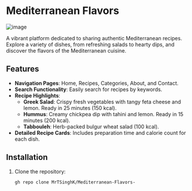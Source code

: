 # Mediterranean Flavors

![image](https://github.com/user-attachments/assets/79cd1c79-17a3-4bf2-8632-4a7329f917c7)


A vibrant platform dedicated to sharing authentic Mediterranean recipes. Explore a variety of dishes, from refreshing salads to hearty dips, and discover the flavors of the Mediterranean cuisine.

## Features

- **Navigation Pages**: Home, Recipes, Categories, About, and Contact.
- **Search Functionality**: Easily search for recipes by keywords.
- **Recipe Highlights**:
  - **Greek Salad**: Crispy fresh vegetables with tangy feta cheese and lemon. Ready in 25 minutes (150 kcal).
  - **Hummus**: Creamy chickpea dip with tahini and lemon. Ready in 15 minutes (200 kcal).
  - **Tabbouleh**: Herb-packed bulgur wheat salad (100 kcal). 
- **Detailed Recipe Cards**: Includes preparation time and calorie count for each dish.

## Installation

1. Clone the repository:
   ```bash
   gh repo clone MrTSinghK/Mediterranean-Flavors-
   

